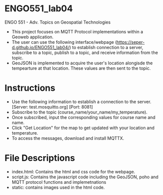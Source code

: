 # ENGO551_lab04
ENGO 551 - Adv. Topics on Geospatial Technologies

- This project focuses on MQTT Protocol implementations within a Geoweb application.
- The user can use the following interface/webpage (https://seper-d.github.io/ENGO551_lab04/) to 
  establish connection to a server, subscribe to a topic, publish to a topic, and receive information from the topic.
- GeoJSON is implemented to acquire the user's location alongisde the tempearture at that location. These values are
  then sent to the topic.
	
# Instructions
- Use the following information to establish a connection to the server.
[Server: test.mosquitto.org]
[Port: 8081]
- Subscribe to the topic (course_name/your_name/my_temperature).
- Once subscribed, input the corresponding values for course name and name.
- Click "Get Location" for the map to get updated with your location and temperature.
- To access the messages, download and install MQTTX. 

# File Descriptions
- index.html: Contains the html and css code for the webpage.
- script.js: Contains the javascript code including the GeoJSON, poho and MQTT protocol functions and implemetnations
- static: contains images used in the html code.
